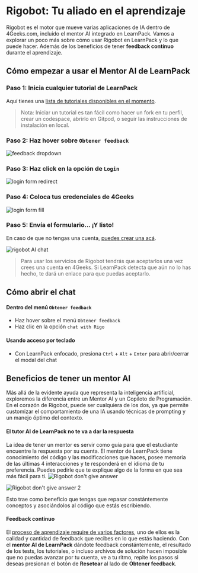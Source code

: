 # Rigobot: Tu aliado en el aprendizaje
Rigobot es el motor que mueve varias aplicaciones de IA dentro de 4Geeks.com, incluido el mentor AI integrado en LearnPack. Vamos a explorar un poco más sobre cómo usar Rigobot en LearnPack y lo que puede hacer. Además de los beneficios de tener **feedback contínuo** durante el aprendizaje.

## Cómo empezar a usar el Mentor AI de LearnPack
### Paso 1: Inicia cualquier tutorial de LearnPack
Aquí tienes una [lista de tutoriales disponibles en el momento](https://github.com/4GeeksAcademy/Interactive-Tutorials).

> Nota: Iniciar un tutorial es tan fácil como hacer un fork en tu perfil, crear un codespace, abrirlo en Gitpod, o seguir las instrucciones de instalación en local.

### Paso 2: Haz hover sobre `Obtener feedback`
![feedback dropdown](https://raw.githubusercontent.com/learnpack/docs/cba6ff0a0c5dbc5f6775b480d304b93054e48d34/assets/feedbackdropdown.png)

### Paso 3: Haz click en la opción de `Login`
![login form redirect](https://github.com/learnpack/docs/blob/main/assets/login-option.png?raw=true)

### Paso 4: Coloca tus credenciales de 4Geeks
![login form fill](https://github.com/learnpack/docs/blob/main/assets/login.png?raw=true)

### Paso 5: Envía el formulario... ¡Y listo!
En caso de que no tengas una cuenta, [puedes crear una acá](https://4geeks.com/pricing).

![rigobot AI chat](https://github.com/learnpack/docs/blob/main/assets/chat-rigo.png?raw=true)

> Para usar los servicios de Rigobot tendrás que aceptarlos una vez crees una cuenta en 4Geeks. Si LearnPack detecta que aún no lo has hecho, te dará un enlace para que puedas aceptarlo.

## Cómo abrir el chat
#### Dentro del menú `Obtener feedback`
- Haz hover sobre el menú `Obtener feedback`
- Haz clic en la opción `chat with Rigo`
#### Usando acceso por teclado
- Con LearnPack enfocado, presiona `Ctrl` + `Alt` + `Enter` para abrir/cerrar el modal del chat

## Beneficios de tener un mentor AI
Más allá de la evidente ayuda que representa la inteligencia artificial, exploremos la diferencia entre un Mentor AI y un Copiloto de Programación. En el corazón de Rigobot, puede ser cualquiera de los dos, ya que permite customizar el comportamiento de una IA usando técnicas de prompting y un manejo óptimo del contexto.

#### El tutor AI de LearnPack no te va a dar la respuesta
La idea de tener un mentor es servir como guía para que el estudiante encuentre la respuesta por su cuenta. El mentor de LearnPack tiene conocimiento del código y las modificaciones que haces, posee memoria de las últimas 4 interacciones y te responderá en el idioma de tu preferencia. Puedes pedirle que te explique algo de la forma en que sea más fácil para ti.
![Rigobot don't give answer](image.png)

![Rigobot don't give answer 2](image-1.png)

Esto trae como beneficio que tengas que repasar constántemente conceptos y asociándolos al código que estás escribiendo.

#### Feedback contínuo
El [proceso de aprendizaje require de varios factores](https://4geeks.com/mastering-technical-knowledge#feedback-quality-and-frequency), uno de ellos es la calidad y cantidad de feedback que recibes en lo que estás haciendo. Con el **mentor AI de LearnPack** dándote feedback constántemente, el resultado de los tests, los tutoriales, o incluso archivos de solución hacen imposible que no puedas avanzar por tu cuenta, ve a tu ritmo, repite los pasos si deseas presionan el botón de **Resetear** al lado de **Obtener feedback**.

